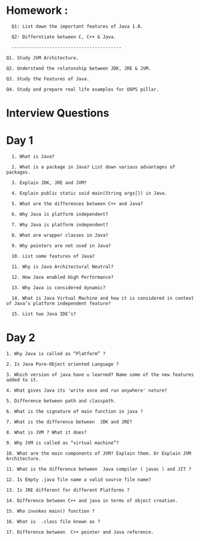 
# Homework :

      Q1: List down the important features of Java 1.8.

      Q2: Differntiate between C, C++ & Java.
      
      -----------------------------------------
	
	Q1. Study JVM Architecture.
	
	Q2. Understand the relatonship between JDK, JRE & JVM.	
	
	Q3. Study the Features of Java.
	
	Q4. Study and prepare real life examples for OOPS pillar.
		
	


# Interview Questions

# Day 1

      1. What is Java?

      2. What is a package in Java? List down various advantages of packages.

      3. Explain JDK, JRE and JVM?

      4. Explain public static void main(String args[]) in Java.   

      5. What are the differences between C++ and Java?

      6. Why Java is platform independent?   

      7. Why Java is platform independent?

      8. What are wrapper classes in Java?

      9. Why pointers are not used in Java?

      10. List some features of Java?

      11. Why is Java Architectural Neutral?

      12. How Java enabled High Performance?

      13. Why Java is considered dynamic?

      14. What is Java Virtual Machine and how it is considered in context of Java’s platform independent feature?

      15. List two Java IDE’s?
      
      
 # Day 2
 
	1. Why Java is called as “Platform” ?
	
	2. Is Java Pure-Object oriented Language ?
	
	3. Which version of java have u learned? Name some of the new features added to it.
	
	4. What gives Java its 'write once and run anywhere' nature?
	
	5. Difference between path and classpath.
	
	6. What is the signature of main function in java ?
	
	7. What is the difference between  JDK and JRE?
	
	8. What is JVM ? What it does?
	
	9. Why JVM is called as “virtual machine”?
	
	10. What are the main components of JVM? Explain them. Or Explain JVM Architecture.
	
	11. What is the difference between  Java compiler ( javac ) and JIT ?
	
	12. Is Empty .java file name a valid source file name?
	
	13. Is JRE different for different Platforms ?
	
	14. Difference between C++ and java in terms of object creation.
	
	15. Who invokes main() function ?
	
	16. What is  .class file known as ?
	
	17. Difference between  C++ pointer and Java reference.
